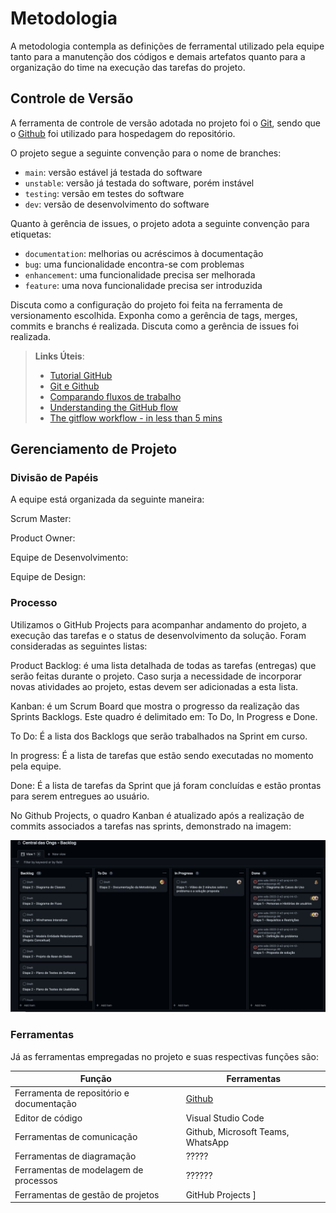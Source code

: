 
# Metodologia

A metodologia contempla as definições de ferramental utilizado pela equipe tanto para a manutenção dos códigos e demais artefatos quanto para a organização do time na execução das tarefas do projeto.

## Controle de Versão

A ferramenta de controle de versão adotada no projeto foi o
[Git](https://git-scm.com/), sendo que o [Github](https://github.com)
foi utilizado para hospedagem do repositório.

O projeto segue a seguinte convenção para o nome de branches:

- `main`: versão estável já testada do software
- `unstable`: versão já testada do software, porém instável
- `testing`: versão em testes do software
- `dev`: versão de desenvolvimento do software

Quanto à gerência de issues, o projeto adota a seguinte convenção para
etiquetas:

- `documentation`: melhorias ou acréscimos à documentação
- `bug`: uma funcionalidade encontra-se com problemas
- `enhancement`: uma funcionalidade precisa ser melhorada
- `feature`: uma nova funcionalidade precisa ser introduzida

Discuta como a configuração do projeto foi feita na ferramenta de versionamento escolhida. Exponha como a gerência de tags, merges, commits e branchs é realizada. Discuta como a gerência de issues foi realizada.

> **Links Úteis**:
> - [Tutorial GitHub](https://guides.github.com/activities/hello-world/)
> - [Git e Github](https://www.youtube.com/playlist?list=PLHz_AreHm4dm7ZULPAmadvNhH6vk9oNZA)
>  - [Comparando fluxos de trabalho](https://www.atlassian.com/br/git/tutorials/comparing-workflows)
> - [Understanding the GitHub flow](https://guides.github.com/introduction/flow/)
> - [The gitflow workflow - in less than 5 mins](https://www.youtube.com/watch?v=1SXpE08hvGs)

## Gerenciamento de Projeto

### Divisão de Papéis

A equipe está organizada da seguinte maneira:

Scrum Master:

Product Owner: 

Equipe de Desenvolvimento: 

Equipe de Design: 

### Processo

Utilizamos o GitHub Projects para acompanhar andamento do projeto, a execução das tarefas e o status de desenvolvimento da solução. Foram consideradas as seguintes listas:

Product Backlog: é uma lista detalhada de todas as tarefas (entregas) que serão feitas durante o projeto. Caso surja a necessidade de incorporar novas atividades ao projeto, estas devem ser adicionadas a esta lista.

Kanban: é um Scrum Board que mostra o progresso da realização das Sprints Backlogs. Este quadro é delimitado em: To Do, In Progress e Done.

To Do: É a lista dos Backlogs que serão trabalhados na Sprint em curso.

In progress: É a lista de tarefas que estão sendo executadas no momento pela equipe.

Done: É a lista de tarefas da Sprint que já foram concluídas e estão prontas para serem entregues ao usuário.

No Github Projects, o quadro Kanban é atualizado após a realização de commits associados a tarefas nas sprints, demonstrado na imagem:

![Project Backlog](img/Project-Backlog.png)

### Ferramentas

Já as ferramentas empregadas no projeto e suas respectivas funções são:

|Função     |Ferramentas          |
|-----------|---------------------|
|Ferramenta de repositório e documentação | [Github](https://github.com) |
|Editor de código |Visual Studio Code |
|Ferramentas de comunicação |Github, Microsoft Teams, WhatsApp |
|Ferramentas de diagramação |????? |
|Ferramentas de modelagem de processos | ?????? |
|Ferramentas de gestão de projetos |GitHub Projects ]

